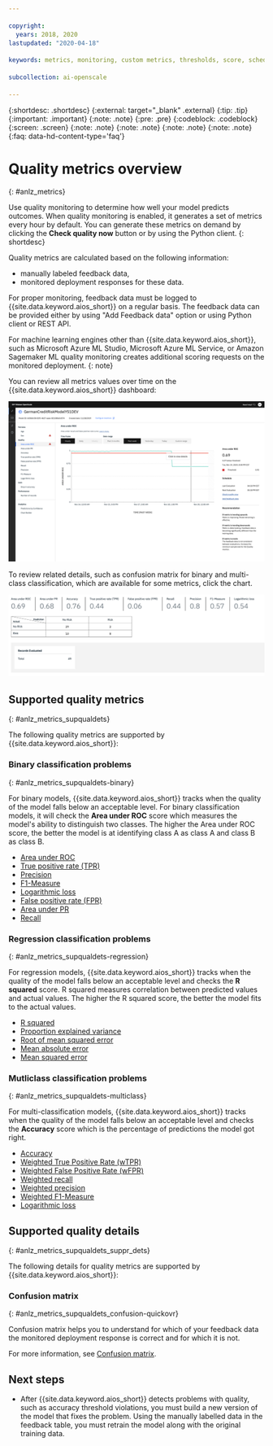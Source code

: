 ```yaml
---

copyright:
  years: 2018, 2020
lastupdated: "2020-04-18"

keywords: metrics, monitoring, custom metrics, thresholds, score, schedule, recommendation

subcollection: ai-openscale

---
```


{:shortdesc: .shortdesc}
{:external: target="_blank" .external}
{:tip: .tip}
{:important: .important}
{:note: .note}
{:pre: .pre}
{:codeblock: .codeblock}
{:screen: .screen}
{:note: .note}
{:note: .note}
{:note: .note}
{:note: .note}
{:faq: data-hd-content-type='faq'}

# Quality metrics overview
{: #anlz_metrics}

Use quality monitoring to determine how well your model predicts outcomes. When quality monitoring is enabled, it generates a set of metrics every hour by default. You can generate these metrics on demand by clicking the **Check quality now** button or by using the Python client.
{: shortdesc}

Quality metrics are calculated based on the following information:

- manually labeled feedback data,
- monitored deployment responses for these data.

For proper monitoring, feedback data must be logged to {{site.data.keyword.aios_short}} on a regular basis. The feedback data can be provided either by using "Add Feedback data" option or using Python client or REST API.

For machine learning engines other than {{site.data.keyword.aios_short}}, such as Microsoft Azure ML Studio, Microsoft Azure ML Service, or Amazon Sagemaker ML quality monitoring creates additional scoring requests on the monitored deployment.
{: note}

You can review all metrics values over time on the {{site.data.keyword.aios_short}} dashboard:

![quality metrics chart showing drift of area under ROC](images/wos-quality-area-under-roc.png)


To review related details, such as confusion matrix for binary and multi-class classification, which are available for some metrics, click the chart.

![detail table of quality metrics](images/wos-quality-confusion-matrix.png)

## Supported quality metrics
{: #anlz_metrics_supqualdets}

The following quality metrics are supported by {{site.data.keyword.aios_short}}:

### Binary classification problems
{: #anlz_metrics_supqualdets-binary}

For binary models, {{site.data.keyword.aios_short}} tracks when the quality of the model falls below an acceptable level. For binary classification models, it will check the **Area under ROC** score which measures the model's ability to distinguish two classes. The higher the Area under ROC score, the better the model is at identifying class A as class A and class B as class B.

- [Area under ROC](/docs/ai-openscale?topic=ai-openscale-quality_roc)
- [True positive rate (TPR)](/docs/ai-openscale?topic=ai-openscale-quality_tpr)
- [Precision](/docs/ai-openscale?topic=ai-openscale-quality_precision)
- [F1-Measure](/docs/ai-openscale?topic=ai-openscale-quality_f1-measr)
- [Logarithmic loss](/docs/ai-openscale?topic=ai-openscale-quality_log_loss)
- [False positive rate (FPR)](/docs/ai-openscale?topic=ai-openscale-quality_fpr_false)
- [Area under PR](/docs/ai-openscale?topic=ai-openscale-quality-area-pr)
- [Recall](/docs/ai-openscale?topic=ai-openscale-quality_recall)

### Regression classification problems
{: #anlz_metrics_supqualdets-regression}

For regression models, {{site.data.keyword.aios_short}} tracks when the quality of the model falls below an acceptable level and checks the **R squared** score. R squared measures correlation between predicted values and actual values. The higher the R squared score, the better the model fits to the actual values.

- [R squared](/docs/ai-openscale?topic=ai-openscale-quality_r_squared)
- [Proportion explained variance](/docs/ai-openscale?topic=ai-openscale-quality_var)
- [Root of mean squared error](/docs/ai-openscale?topic=ai-openscale-supqualdets_squ_errors_mean)
- [Mean absolute error](/docs/ai-openscale?topic=ai-openscale-quality_abserror)
- [Mean squared error](/docs/ai-openscale?topic=ai-openscale-quality_squerror)

### Mutliclass classification problems
{: #anlz_metrics_supqualdets-multiclass}

For multi-classification models, {{site.data.keyword.aios_short}} tracks when the quality of the model falls below an acceptable level and checks the **Accuracy** score which is the percentage of predictions the model got right.

- [Accuracy](/docs/ai-openscale?topic=ai-openscale-accuracy-opener)
- [Weighted True Positive Rate (wTPR)](/docs/ai-openscale?topic=ai-openscale-quality-wtpr)
- [Weighted False Positive Rate (wFPR)](/docs/ai-openscale?topic=ai-openscale-quality_wfpr_weighted)
- [Weighted recall](/docs/ai-openscale?topic=ai-openscale-quality_weighted_recall)
- [Weighted precision](/docs/ai-openscale?topic=ai-openscale-quality_wgth_prec)
- [Weighted F1-Measure](/docs/ai-openscale?topic=ai-openscale-quality_wght_f1-measure)
- [Logarithmic loss](/docs/ai-openscale?topic=ai-openscale-quality_log_loss)


## Supported quality details
{: #anlz_metrics_supqualdets_suppr_dets}

The following details for quality metrics are supported by {{site.data.keyword.aios_short}}:

### Confusion matrix
{: #anlz_metrics_supqualdets_confusion-quickovr}

Confusion matrix helps you to understand for which of your feedback data the monitored deployment response is correct and for which it is not.

For more information, see [Confusion matrix](/docs/ai-openscale?topic=ai-openscale-it-conf-mtx).

## Next steps

- After {{site.data.keyword.aios_short}} detects problems with quality, such as accuracy threshold violations, you must build a new version of the model that fixes the problem. Using the manually labelled data in the feedback table, you must retrain the model along with the original training data.


